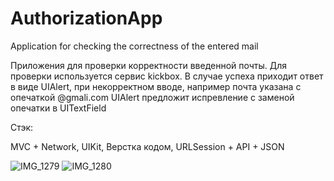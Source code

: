 # AuthorizationApp
Application for checking the correctness of the entered mail

Приложения для проверки корректности введенной почты. Для проверки используется сервис kickbox. В случае успеха приходит ответ в виде UIAlert, при некорректном вводе, например почта указана с опечаткой @gmali.com UIAlert предложит испревление с заменой опечатки в UITextField


Стэк:

MVC + Network, UIKit, Верстка кодом, URLSession + API + JSON

![IMG_1279](https://user-images.githubusercontent.com/105930553/187022169-65e55dba-1889-4b60-808c-96fa6198a0ef.png)
![IMG_1280](https://user-images.githubusercontent.com/105930553/187022174-aa563edf-e1f5-4048-99f9-0076f92b5951.png)





